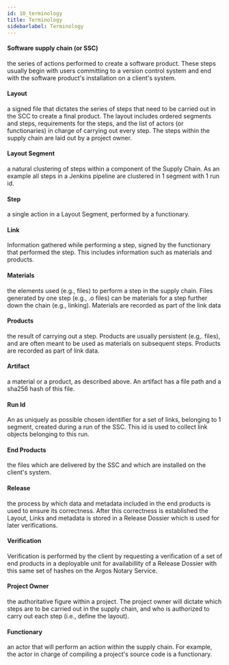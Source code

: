 ```yaml
---
id: 10_terminology
title: Terminology
sidebarlabel: Terminology
---
```


#### Software supply chain (or SSC)
the series of actions performed to create a software product. These steps usually begin with users committing to a version control system and end with the software product's installation on a client's system.
#### Layout
a signed file that dictates the series of steps that need to be carried out in the SCC to create a final product. The layout includes ordered segments and steps, requirements for the steps, and the list of actors (or functionaries) in charge of carrying out every step. The steps within the supply chain are laid out by a project owner.
#### Layout Segment
a natural clustering of steps within a component of the Supply Chain. As an example all steps in a Jenkins pipeline are clustered in 1 segment with 1 run id.
#### Step
a single action in a Layout Segment, performed by a functionary.
#### Link
Information gathered while performing a step, signed by the functionary that performed the step. This includes information such as materials and products.
#### Materials
the elements used (e.g., files) to perform a step in the supply chain. Files generated by one step (e.g., .o files) can be materials for a step further down the chain (e.g., linking). Materials are recorded as part of the link data
#### Products
the result of carrying out a step. Products are usually persistent (e.g,. files), and are often meant to be used as materials on subsequent steps. Products are recorded as part of link data.
#### Artifact
a material or a product, as described above. An artifact has a file path and a sha256 hash of this file.
#### Run Id
An as uniquely as possible chosen identifier for a set of links, belonging to 1 segment, created during a run of the SSC. This id is used to collect link objects belonging to this run.
#### End Products
the files which are delivered by the SSC and which are installed on the client's system.
#### Release
the process by which data and metadata included in the end products is used to ensure its correctness. 
After this correctness is established the Layout, Links and metadata is stored in a Release Dossier which is used for later verifications.  
#### Verification
Verification is performed by the client by requesting a verification of a set of end products in a deployable unit for availabillity of a Release Dossier with this same set of hashes on the Argos Notary Service.
#### Project Owner
the authoritative figure within a project. The project owner will dictate which steps are to be carried out in the supply chain, and who is authorized to carry out each step (i.e., define the layout).
#### Functionary
an actor that will perform an action within the supply chain. For example, the actor in charge of compiling a project's source code is a functionary.
